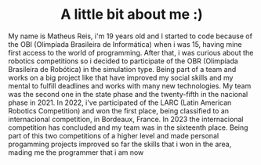 <h1 align = "center"> A little bit about me :)</h1>
<p>My name is Matheus Reis, i'm 19 years old and I started to code because of the OBI (Olimpíada Brasileira de Informática) when i was 15, having mine first access to the world of programming. After that, i was curious about the robotics competitions so i decided to participate of the OBR (Olimpíada Brasileira de Robótica) in the simulation type. Being part of a team and works on a big project like that have improved my social skills and my mental to fulfill deadlines and works with many new technologies. My team was the second one in the state phase and the twenty-fifth in the nacional phase in 2021. In 2022, i've participated of the LARC (Latin American Robotics Competition) and won the first place, being classified to an internacional competition, in Bordeaux, France. In 2023 the internacional competition has concluded and my team was in the sixteenth place. Being part of this two competitions of a higher level and made personal progamming projects improved so far the skills that i won in the area, mading me the programmer that i am now</p>
